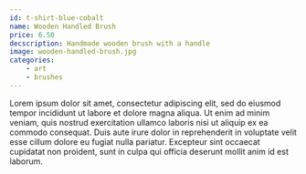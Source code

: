 ```yaml
---
id: t-shirt-blue-cobalt
name: Wooden Handled Brush
price: 6.50
decscription: Handmade wooden brush with a handle
image: wooden-handled-brush.jpg
categories:
    - art
    - brushes
---
```


Lorem ipsum dolor sit amet, consectetur adipiscing elit, sed do eiusmod tempor incididunt ut labore et dolore magna aliqua. Ut enim ad minim veniam, quis nostrud exercitation ullamco laboris nisi ut aliquip ex ea commodo consequat. Duis aute irure dolor in reprehenderit in voluptate velit esse cillum dolore eu fugiat nulla pariatur. Excepteur sint occaecat cupidatat non proident, sunt in culpa qui officia deserunt mollit anim id est laborum.